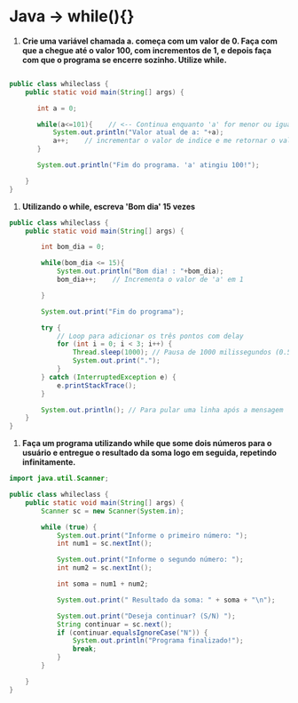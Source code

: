 # Java → while(){}

1. **Crie uma variável chamada a.<a> começa com um valor de 0. Faça com que a chegue até o valor 100, com incrementos de 1, e depois faça com que o programa se encerre sozinho. Utilize while.**

```java

public class whileclass {
    public static void main(String[] args) {

       int a = 0;

       while(a<=101){    // <-- Continua enquanto 'a' for menor ou igual a 100.
           System.out.println("Valor atual de a: "+a);
           a++;    // incrementar o valor de indice e me retornar o valor já incrementado
       }

       System.out.println("Fim do programa. 'a' atingiu 100!");

    }
}
```

1. **Utilizando o while, escreva 'Bom dia' 15 vezes**

```java
public class whileclass {
    public static void main(String[] args) {

        int bom_dia = 0;

        while(bom_dia <= 15){
            System.out.println("Bom dia! : "+bom_dia);
            bom_dia++;    // Incrementa o valor de 'a' em 1

        }

        System.out.print("Fim do programa");

        try {
            // Loop para adicionar os três pontos com delay
            for (int i = 0; i < 3; i++) {
                Thread.sleep(1000); // Pausa de 1000 milissegundos (0.5 segundos)
                System.out.print(".");
            }
        } catch (InterruptedException e) {
            e.printStackTrace();
        }

        System.out.println(); // Para pular uma linha após a mensagem
    }
}
```

1. **Faça um programa utilizando while que some dois números 
para o usuário e entregue o resultado da soma logo em 
seguida, repetindo infinitamente.**

```java
import java.util.Scanner;

public class whileclass {
    public static void main(String[] args) {
        Scanner sc = new Scanner(System.in);

        while (true) {
            System.out.print("Informe o primeiro número: ");
            int num1 = sc.nextInt();

            System.out.print("Informe o segundo número: ");
            int num2 = sc.nextInt();

            int soma = num1 + num2;

            System.out.print(" Resultado da soma: " + soma + "\n");

            System.out.print("Deseja continuar? (S/N) ");
            String continuar = sc.next();
            if (continuar.equalsIgnoreCase("N")) {
                System.out.println("Programa finalizado!");
                break;
            }
        }

    }
}
```